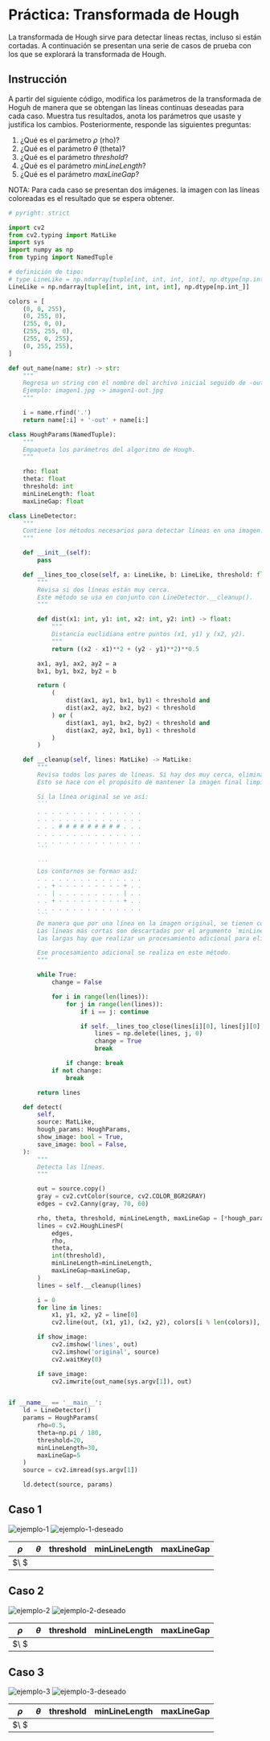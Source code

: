 # Práctica: Transformada de Hough

La transformada de Hough sirve para detectar líneas rectas, incluso si están cortadas. A continuación se presentan una serie de casos de prueba con los que se explorará la transformada de Hough.

## Instrucción

A partir del siguiente código, modifica los parámetros de la transformada de Hoguh de manera que se obtengan las líneas continuas deseadas para cada caso. Muestra tus resultados, anota los parámetros que usaste y justifica los cambios. Posteriormente, responde las siguientes preguntas:

1. ¿Qué es el parámetro *ρ* (rho)?
2. ¿Qué es el parámetro *θ* (theta)?
3. ¿Qué es el parámetro *threshold*?
3. ¿Qué es el parámetro *minLineLength*?
3. ¿Qué es el parámetro *maxLineGap*?

NOTA: Para cada caso se presentan dos imágenes. la imagen con las líneas coloreadas es el resultado que se espera obtener.

```python
# pyright: strict

import cv2
from cv2.typing import MatLike
import sys
import numpy as np
from typing import NamedTuple

# definición de tipo:
# type LineLike = np.ndarray[tuple[int, int, int, int], np.dtype[np.int_]] # para python 3.12+
LineLike = np.ndarray[tuple[int, int, int, int], np.dtype[np.int_]]

colors = [
    (0, 0, 255),
    (0, 255, 0),
    (255, 0, 0),
    (255, 255, 0),
    (255, 0, 255),
    (0, 255, 255),
]

def out_name(name: str) -> str:
    """
    Regresa un string con el nombre del archivo inicial seguido de -out y la extensión.
    Ejemplo: imagen1.jpg -> imagen1-out.jpg
    """

    i = name.rfind('.')
    return name[:i] + '-out' + name[i:]

class HoughParams(NamedTuple):
    """
    Empaqueta los parámetros del algoritmo de Hough.
    """

    rho: float
    theta: float
    threshold: int
    minLineLength: float
    maxLineGap: float

class LineDetector:
    """
    Contiene los métodos necesarios para detectar líneas en una imagen.
    """

    def __init__(self):
        pass

    def __lines_too_close(self, a: LineLike, b: LineLike, threshold: float) -> bool:
        """
        Revisa si dos líneas están muy cerca.
        Este método se usa en conjunto con LineDetector.__cleanup().
        """

        def dist(x1: int, y1: int, x2: int, y2: int) -> float:
            """
            Distancia euclidiana entre puntos (x1, y1) y (x2, y2).
            """
            return ((x2 - x1)**2 + (y2 - y1)**2)**0.5

        ax1, ay1, ax2, ay2 = a
        bx1, by1, bx2, by2 = b

        return (
            (
                dist(ax1, ay1, bx1, by1) < threshold and
                dist(ax2, ay2, bx2, by2) < threshold
            ) or (
                dist(ax1, ay1, bx2, by2) < threshold and
                dist(ax2, ay2, bx1, by1) < threshold
            )
        )

    def __cleanup(self, lines: MatLike) -> MatLike:
        """
        Revisa todos los pares de líneas. Si hay dos muy cerca, elimina una del par.
        Esto se hace con el propósito de mantener la imagen final limpia:

        Si la línea original se ve así:
        ```
        . . . . . . . . . . . . . . .
        . . . . . . . . . . . . . . .
        . . . # # # # # # # # # . . .
        . . . . . . . . . . . . . . .
        . . . . . . . . . . . . . . .
        ```

        ```
        Los contornos se forman así:
        . . . . . . . . . . . . . . .
        . . + - - - - - - - - - + . .
        . . | . . . . . . . . . | . .
        . . + - - - - - - - - - + . .
        . . . . . . . . . . . . . . .
        ```
        De manera que por una línea en la imagen original, se tienen cuatro líneas en el contorno.
        Las líneas más cortas son descartadas por el argumento `minLineLength`, pero que para
        las largas hay que realizar un procesamiento adicional para eliminar una de estas.

        Ese procesamiento adicional se realiza en este método.
        """

        while True:
            change = False

            for i in range(len(lines)):
                for j in range(len(lines)):
                    if i == j: continue

                    if self.__lines_too_close(lines[i][0], lines[j][0], 15):
                        lines = np.delete(lines, j, 0)
                        change = True
                        break

                if change: break
            if not change:
                break

        return lines

    def detect(
        self,
        source: MatLike,
        hough_params: HoughParams,
        show_image: bool = True,
        save_image: bool = False,
    ):
        """
        Detecta las líneas.
        """

        out = source.copy()
        gray = cv2.cvtColor(source, cv2.COLOR_BGR2GRAY)
        edges = cv2.Canny(gray, 70, 60)

        rho, theta, threshold, minLineLength, maxLineGap = [*hough_params]
        lines = cv2.HoughLinesP(
            edges,
            rho,
            theta,
            int(threshold),
            minLineLength=minLineLength,
            maxLineGap=maxLineGap,
        )
        lines = self.__cleanup(lines)

        i = 0
        for line in lines:
            x1, y1, x2, y2 = line[0]
            cv2.line(out, (x1, y1), (x2, y2), colors[i % len(colors)], 2)

        if show_image:
            cv2.imshow('lines', out)
            cv2.imshow('original', source)
            cv2.waitKey(0)

        if save_image:
            cv2.imwrite(out_name(sys.argv[1]), out)


if __name__ == '__main__':
    ld = LineDetector()
    params = HoughParams(
        rho=0.5,
        theta=np.pi / 180,
        threshold=20,
        minLineLength=30,
        maxLineGap=5
    )
    source = cv2.imread(sys.argv[1])

    ld.detect(source, params)
```

## Caso 1

![ejemplo-1](ejemplo1.jpg)
![ejemplo-1-deseado](ejemplo1-deseado.jpg)

| $\rho$ | $\theta$ | threshold | minLineLength | maxLineGap |
| - | - | - | - | - |
| $\ $ | |  |  |  |

## Caso 2

![ejemplo-2](ejemplo2.jpg)
![ejemplo-2-deseado](ejemplo2-deseado.jpg)

| $\rho$ | $\theta$ | threshold | minLineLength | maxLineGap |
| - | - | - | - | - |
| $\ $ | |  |  |  |

## Caso 3

![ejemplo-3](ejemplo3.jpg)
![ejemplo-3-deseado](ejemplo3-deseado.jpg)

| $\rho$ | $\theta$ | threshold | minLineLength | maxLineGap |
| - | - | - | - | - |
| $\ $ | |  |  |  |
